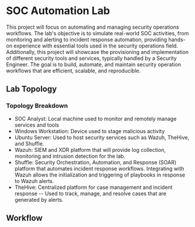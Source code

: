 # SOC Automation Lab
This project will focus on automating and managing security operations workflows. The lab's objective is to simulate real-world SOC activities, from monitoring and alerting to incident response automation, providing hands-on experience with essential tools used in the security operations field. Additionally, this project will showcase the provisioning and implementation of different security tools and services, typically handled by a Security Engineer. The goal is to build, automate, and maintain security operation workflows that are efficient, scalable, and reproducible. 
## Lab Topology

### Topology Breakdown
- SOC Analyst: Local machine used to monitor and remotely manage services and tools
- Windows Workstation: Device used to stage malicious activity
- Ubuntu Server: Used to host security services such as Wazuh, TheHive, and Shuffle.
- Wazuh: SIEM and XDR platform that will provide log collection, monitoring and intrusion detection for the lab. 
- Shuffle: Security Orchestration, Automation, and Response (SOAR) platform that automates incident response workflows. Integrating with Wazuh allows the initialization and triggering of playbooks in response to Wazuh alerts. 
- TheHive: Centralized platform for case management and incident response -- Used to track, manage, and resolve cases that are generated by alerts.
## Workflow
